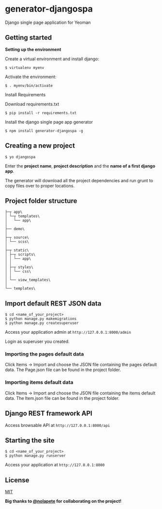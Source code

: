# generator-djangospa

Django single page application for Yeoman


## Getting started

**Setting up the environment**

Create a virtual environment and install django:

```
$ virtualenv myenv
```

Activate the environment:

```
$ . myenv/bin/activate
```

Install Requirements

Download requirements.txt

```
$ pip install -r requirements.txt
```

Install the django single page app generator

```
$ npm install generator-djangospa -g
```

## Creating a new project

```
$ yo djangospa
```

Enter the **project name**, **project description** and the **name of a first django app**.

The generator will download all the project dependencies and run grunt to copy files over to proper locations.

## Project folder structure

```
├─┬ app\
│ └─┬ templates\
│   └── app\
│
├── demo\
│
├─┬ source\
│ └── scss\
│
├─┬ static\
│ ├─┬ scripts\
│ │ └── app\
│ │
│ ├─┬ styles\
│ │ └── css\
│ │
│ └── view_templates\
│
└── templates\
```

## Import default REST JSON data

```
$ cd <name_of_your_project>
$ python manage.py makemigrations
$ python manage.py createsuperuser
```

Access your application admin at `http://127.0.0.1:8000/admin`

Login as superuser you created.

### Importing the pages default data

Click Items -> Import and choose the JSON file containing the pages default data.
The Page.json file can be found in the project folder.

### Importing items default data

Click Items -> Import and choose the JSON file containing the items default data.
The Item.json file can be found in the project folder.


## Django REST framework API

Access browsable API at `http://127.0.0.1:8000/api`


## Starting the site
```
$ cd <name_of_your_project>
$ python manage.py runserver
```

Access your application at `http://127.0.0.1:8000`

## License
[MIT](LICENSE.md)

**Big thanks to [@nolapete](https://github.com/nolapete) for collaborating on the project!**
